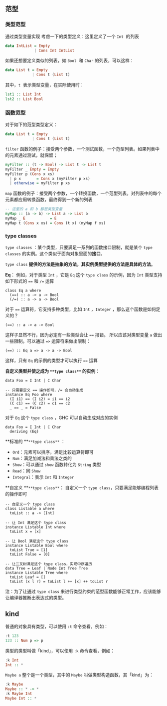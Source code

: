 
## 范型

### 类型范型
通过类型变量实现
考虑一下的类型定义：这里定义了一个 `Int`  的列表
```haskell
data IntList = Empty
             | Cons Int IntList
```

如果还想要定义类似的列表，如 `Bool`  和 `Char` 的列表，可以这样：
```haskell
data List t = Empty
            | Cons t (List t)
```

其中，`t`  表示类型变量，在实际使用时：
```haskell
lst1 :: List Int
lst2 :: List Bool
```


### 函数范型
对于如下的范型类型定义：
```haskell
data List t = Empty
            | Cons t (List t)
```

`filter` 函数的例子：接受两个参数，一个测试函数，一个范型列表。如果列表中的元素通过测试，就保留；
```haskell
myFilter :: (t -> Bool) -> List t -> List t
myFilter _ Empty = Empty
myFilter p (Cons x xs)
  | p x       = Cons x (myFilter p xs)
  | otherwise = myFilter p xs
```

`map` 函数的例子：接受两个参数，一个转换函数，一个范型列表。对列表中的每个元素都应用转换函数，最终得到一个新的列表
```haskell
-- 这里的 a 和 b 都是类型变量
myMap :: (a -> b) -> List a -> List b
myMap _ E           = E
myMap t (Cons x xs) = Cons (t x) (myMap f xs)
```


### type classes
`type classes` ：某个类型，只要满足一系列的函数接口限制，就是某个 `type classes` 的实例。这个类似于面向对象里面的**接口**。

`type class` **提供的方法是抽象的方法，其实例类型提供的方法是具体的方法**。

**Eq**：
例如，对于类型 `Int` ，它是 `Eq` 这个 `type class` 的示例，因为 `Int` 类型支持如下形式的 `==` 和 `/=` 运算
```
class Eq a where
  (==) :: a -> a -> Bool
  (/=) :: a -> a -> Bool
```

对于 `==` 运算符，它支持多种类型，比如 `Int` ，`Integer` ，那么这个函数是如何定义的？
```
(==) :: a -> a -> Bool
```
这样子显然不行，因为必定有一些类型会让 `==` 报错。
所以应该对类型变量 `a` 做出一些限制。可以通过 `=>` 运算符来做出限制：
```
(==) :: Eq a => a -> a -> Bool
```
这样，只有 `Eq` 的示例的类型才可以执行 `==` 运算

**自定义类型并使之成为 **`**type class**`** 的实例**：
```
data Foo = I Int | C Char

-- 只需要定义 == 操作即可，/= 会自动生成
instance Eq Foo where
  (I i1) == (I i2) = i1 == i2
  (C c1) == (C c2) = c1 == c2
  _ == _ = False
```
对于 `Eq` 这个 `type class` ，GHC 可以自动生成对应的实例
```
data Foo = I Int | C Char
  deriving (Eq)
```

**标准的 **`**type class**` ：

- `Ord`：元素可以排序，满足比较运算符即可
- `Num`：满足加减法和乘法之类的
- `Show`：可以通过 `show` 函数转化为 `String` 类型
- `Read`：同 `Show` 
- `Integral`：表示 `Int` 和 `Integer` 

**自定义 **`**type class**`：
自定义一个 `type class`，只要满足能够编程列表的操作即可
```
-- 自定义一个 type class
class Listable a where
  toList :: a -> [Int]
  
-- 让 Int 满足这个 type class
instance Listable Int where
  toList x = [x]
  
-- 让 Bool 满足这个 type class
instance Listable Bool where
  toList True = [1]
  toList False = [0]
  
-- 让二叉树满足这个 type class，实现中序遍历
data Tree = Leaf | Node Int Tree Tree
instance Listable Tree where
  toList Leaf = []
  toList (x l r) = toList l ++ [x] ++ toList r
```

注：为了让通过 `type class` 来进行类型约束的范型函数能够正常工作，应该能够让编译器推断出表达式的类型。


## kind

普通的对象具有类型，可以使用 `:t` 命令查看，例如：

```haskell
:t 123
123 :: Num p => p
```


类型的类型叫做「kind」，可以使用 `:k` 命令查看，例如：

```haskell
:k Int
Int :: *
```
  

`Maybe a` 整个是一个类型，其中的 `Maybe` 叫做类型构造函数，其「kind」为：

```haskell
:k Maybe
Maybe :: * -> *
:k Maybe Int
Maybe Int :: *
```
